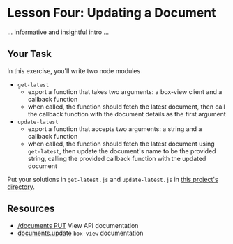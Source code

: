# Lesson Four: Updating a Document

... informative and insightful intro ...

## Your Task

In this exercise, you'll write two node modules

* `get-latest`
  - export a function that takes two arguments: a box-view client and a callback function
  - when called, the function should fetch the latest document, then call the callback function with the document details as the first argument
* `update-latest`
  - export a function that accepts two arguments: a string and a callback function
  - when called, the function should fetch the latest document using `get-latest`, then update the document's name to be the provided string, calling the provided callback function with the updated document

Put your solutions in `get-latest.js` and `update-latest.js` in [this project's directory](/open/03-updating).

## Resources

* [/documents PUT](http://developers.box.com/view/#put-documents-id) View API documentation
* [documents.update](https://www.npmjs.org/package/box-view#update) `box-view` documentation
